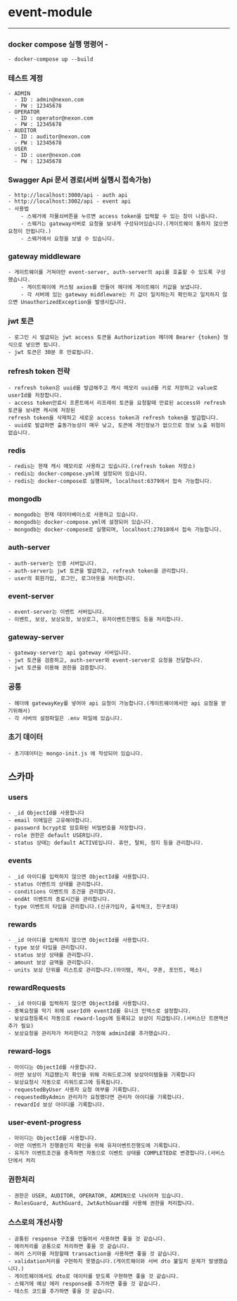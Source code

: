 # event-module

---
### docker compose 실행 명령어 - 
    - docker-compose up --build

### 테스트 계정
    - ADMIN 
      - ID : admin@nexon.com
      - PW : 12345678
    - OPERATOR
      - ID : operator@nexon.com
      - PW : 12345678
    - AUDITOR
      - ID : auditor@nexon.com
      - PW : 12345678
    - USER
      - ID : user@nexon.com
      - PW : 12345678


### Swagger Api 문서 경로(서버 실행시 접속가능)
    - http://localhost:3000/api - auth api
    - http://localhost:3002/api - event api
    - 사용법
        - 스웨거에 자물쇠버튼을 누르면 access token을 입력할 수 있는 창이 나옵니다.
        - 스웨거는 gateway서버로 요청을 보내게 구성되어있습니다.(게이트웨이 통하지 않으면 요청이 안됩니다.)
        - 스웨거에서 요청을 보낼 수 있습니다.

### gateway middleware
    - 게이트웨이를 거쳐야만 event-server, auth-server의 api를 호출할 수 있도록 구성했습니다.
        - 게이트웨이에 커스텀 axios를 만들어 헤더에 게이트웨이 키값을 보냅니다.
        - 각 서버에 있는 gateway middleware는 키 값이 일치하는지 확인하고 일치하지 않으면 UnauthorizedException을 발생시킵니다.
### jwt 토큰
    - 로그인 시 발급되는 jwt access 토큰을 Authorization 헤더에 Bearer {token} 형식으로 넣으면 됩니다.
    - jwt 토큰은 30분 후 만료됩니다.

### refresh token 전략
    - refresh token은 uuid를 발급해주고 캐시 메모리 uuid를 키로 저장하고 value로 userId를 저장합니다.
    - access token만료시 프론트에서 리프레쉬 토큰을 요청할때 만료된 access와 refresh 토큰을 보내면 캐시에 저장된
    refresh token을 삭제하고 새로운 access token과 refresh token을 발급합니다.
    - uuid로 발급하면 출동가능성이 매우 낮고, 토큰에 개인정보가 없으므로 정보 노출 위험이 없습니다.

### redis
    - redis는 현재 캐시 메모리로 사용하고 있습니다.(refresh token 저장소)
    - redis는 docker-compose.yml에 설정되어 있습니다.
    - redis는 docker-compose로 실행되며, localhost:6379에서 접속 가능합니다.

### mongodb
    - mongodb는 현재 데이터베이스로 사용하고 있습니다.
    - mongodb는 docker-compose.yml에 설정되어 있습니다.
    - mongodb는 docker-compose로 실행되며, localhost:27018에서 접속 가능합니다.

### auth-server
    - auth-server는 인증 서버입니다.
    - auth-server는 jwt 토큰을 발급하고, refresh token을 관리합니다.
    - user의 회원가입, 로그인, 로그아웃을 처리합니다.

### event-server
    - event-server는 이벤트 서버입니다.
    - 이벤트, 보상, 보상요청, 보상로그, 유저이벤트진행도 등을 처리합니다.

### gateway-server
    - gateway-server는 api gateway 서버입니다.
    - jwt 토큰을 검증하고, auth-server와 event-server로 요청을 전달합니다.
    - jwt 토큰을 이용해 권한을 검증합니다.

### 공통
    - 헤더에 gatewayKey를 넣어야 api 요청이 가능합니다.(게이트웨이에서만 api 요청을 받기위해서)
    - 각 서버의 설정파일은 .env 파일에 있습니다.

### 초기 데이터
    - 초기데이터는 mongo-init.js 에 작성되어 있습니다.

## 스카마
### users
    - _id ObjectId를 사용합니다
    - email 이메일은 고유해야합니다.
    - password bcrypt로 암호화된 비밀번호를 저장합니다.
    - role 권한은 default USER입니다.
    - status 상태는 default ACTIVE입니다. 휴먼, 탈퇴, 정지 등을 관리합니다.

### events
    - _id 아이디를 입력하지 않으면 ObjectId를 사용합니다.
    - status 이벤트의 상태를 관리합니다.
    - conditions 이벤트의 조건을 관리합니다.
    - endAt 이벤트의 종료시간을 관리합니다.
    - type 이벤트의 타입을 관리합니다.(신규가입자, 출석체크, 친구초대)
### rewards
    - _id 아이디를 입력하지 않으면 ObjectId를 사용합니다.
    - type 보상 타입을 관리합니다.
    - status 보상 상태를 관리합니다.
    - amount 보상 금액을 관리합니다.
    - units 보상 단위를 리스트로 관리합니다.(아이템, 캐시, 쿠폰, 포인트, 메소)
### rewardRequests
    - _id 아이디를 입력하지 않으면 ObjectId를 사용합니다.
    - 중복요청을 막기 위해 userId와 eventId를 유니크 인덱스로 설정합니다.
    - 보상요청등록시 자동으로 reward-logs에 등록되고 보상이 지급됩니다.(서비스단 트랜잭션 추가 필요)
    - 보상요청을 관리자가 처리한다고 가정해 adminId를 추가했습니다.
### reward-logs
    - 아이디는 ObjectId를 사용합니다.
    - 어떤 보상이 지급됐는지 확인을 위해 리워드로그에 보상아이템들을 기록합니다
    - 보상요청시 자동으로 리워드로그에 등록됩니다.
    - requestedByUser 사용자 요청 여부를 기록합니다.
    - requestedByAdmin 관리자가 요청했다면 관리자 아이디를 기록합니다.
    - rewardId 보상 아이디를 기록합니다.

### user-event-progress
    - 아이디는 ObjectId를 사용합니다.
    - 어떤 이벤트가 진행중인지 확인을 위해 유저이벤트진행도에 기록합니다.
    - 유저가 이벤트조건을 충족하면 자동으로 이벤트 상태를 COMPLETED로 변경합니다.(서비스 단에서 처리
  

### 권한처리 
    - 권한은 USER, AUDITOR, OPERATOR, ADMIN으로 나뉘어져 있습니다.
    - RolesGuard, AuthGuard, JwtAuthGuard를 사용해 권한을 처리합니다.

### 스스로의 개선사항
    - 공통된 response 구조를 만들어서 사용하면 좋을 것 같습니다.
    - 에러처리를 공통으로 처리하면 좋을 것 같습니다.
    - 여러 스키마를 저장할때 transaction을 사용하면 좋을 것 같습니다.
    - validation처리를 구현하지 못했습니다.(게이트웨이와 서버 dto 불일치 문제가 발생했습니다.)
    - 게이트웨이에서도 dto로 데이터를 받도록 구현하면 좋을 것 같습니다.
    - 스웨거에 예상 에러 response를 추가하면 좋을 것 같습니다.
    - 테스트 코드를 추가하면 좋을 것 같습니다.



    




